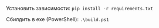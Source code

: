 Установить зависимости: `pip install -r requirements.txt`

Сбилдить в exe (PowerShell): `.\build.ps1`